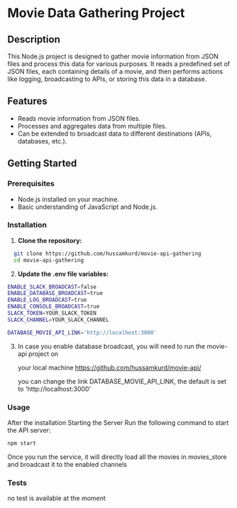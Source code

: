 # Movie Data Gathering Project

## Description

This Node.js project is designed to gather movie information from JSON files and process this data for various purposes. It reads a predefined set of JSON files, each containing details of a movie, and then performs actions like logging, broadcasting to APIs, or storing this data in a database.

## Features

- Reads movie information from JSON files.
- Processes and aggregates data from multiple files.
- Can be extended to broadcast data to different destinations (APIs, databases, etc.).

## Getting Started

### Prerequisites

- Node.js installed on your machine.
- Basic understanding of JavaScript and Node.js.

### Installation

1. **Clone the repository:**
```bash
  git clone https://github.com/hussamkurd/movie-api-gathering
  cd movie-api-gathering
```
2. **Update the .env file variables:** 
  ```bash
  ENABLE_SLACK_BROADCAST=false
  ENABLE_DATABASE_BROADCAST=true
  ENABLE_LOG_BROADCAST=true
  ENABLE_CONSOLE_BROADCAST=true
  SLACK_TOKEN=YOUR_SLACK_TOKEN
  SLACK_CHANNEL=YOUR_SLACK_CHANNEL
  
  DATABASE_MOVIE_API_LINK='http://localhost:3000'
  ```
3. In case you enable database broadcast, you will need to run the movie-api project on

   your local machine https://github.com/hussamkurd/movie-api/

   you can change the link DATABASE_MOVIE_API_LINK, the default is set to 'http://localhost:3000'
   
### Usage
After the installation 
Starting the Server Run the following command to start the API server:
```bash
npm start
```
Once you run the service, it will directly load all the movies in movies_store and broadcast it to the enabled channels
   
### Tests
no test is available at the moment

